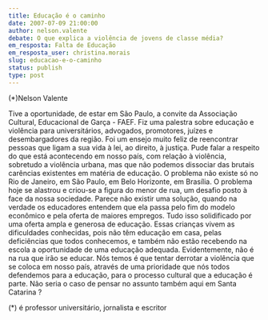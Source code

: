 ```yaml
---
title: Educação é o caminho
date: 2007-07-09 21:00:00
author: nelson.valente
debate: O que explica a violência de jovens de classe média?
em_resposta: Falta de Educação
em_resposta_user: christina.morais
slug: educacao-e-o-caminho
status: publish 
type: post
---
```


(\*)Nelson Valente  

 Tive a oportunidade, de estar em São Paulo, a convite da Associação Cultural, Educacional de Garça - FAEF. Fiz uma palestra sobre educação e violência para universitários, advogados, promotores, juízes e desembargadores da região. Foi um ensejo muito feliz de reencontrar pessoas que ligam a sua vida à lei, ao direito, à justiça. Pude falar a respeito do que está acontecendo em nosso país, com relação à violência, sobretudo a violência urbana, mas que não podemos dissociar das brutais carências existentes em matéria de educação. O problema não existe só no Rio de Janeiro, em São Paulo, em Belo Horizonte, em Brasília. O problema hoje se alastrou e criou-se a figura do menor de rua, um desafio posto à face da nossa sociedade. Parece não existir uma solução, quando na verdade os educadores entendem que ela passa pelo fim do modelo econômico e pela oferta de maiores empregos. Tudo isso solidificado por uma oferta ampla e generosa de educação. Essas crianças vivem as dificuldades conhecidas, pois não têm educação em casa, pelas deficiências que todos conhecemos, e também não estão recebendo na escola a oportunidade de uma educação adequada. Evidentemente, não é na rua que irão se educar. Nós temos é que tentar derrotar a violência que se coloca em nosso país, através de uma prioridade que nós todos defendemos para a educação, para o processo cultural que a educação é parte. Não seria o caso de pensar no assunto também aqui em Santa Catarina ?  

 (\*) é professor universitário, jornalista e escritor

